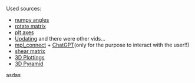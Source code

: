 Used sources:
- [numpy angles](https://numpy.org/doc/stable/reference/generated/numpy.rot90.html)
- [rotate matrix](https://www.geeksforgeeks.org/numpy-radians-deg2rad-python/)
- [plt axes](https://www.geeksforgeeks.org/matplotlib-axes-class/)
- [Updating](https://youtu.be/PpzaVR3PaBY) and there were other vids...
- [mpl_connect](https://matplotlib.org/stable/users/event_handling.html) + [ChatGPT](https://chat.openai.com/)(only for the purpose to interact with the user!!)
- [shear matrix](https://youtu.be/fuBsMED8GOw?t=716)
- [3D Plottings](https://youtu.be/fAztJg9oi7s)
- [3D Pyramid](https://stackoverflow.com/questions/39408794/python-3d-pyramid)





asdas
